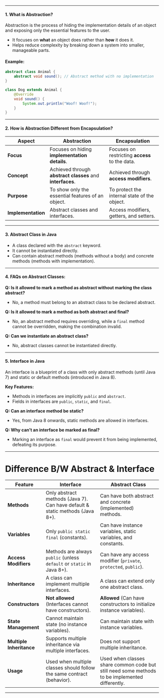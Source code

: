
---
#### **1. What is Abstraction?**

Abstraction is the process of hiding the implementation details of an object and exposing only the essential features to the user.

- It focuses on **what** an object does rather than **how** it does it.
- Helps reduce complexity by breaking down a system into smaller, manageable parts.

#### **Example:**

```java
abstract class Animal {
    abstract void sound(); // Abstract method with no implementation
}

class Dog extends Animal {
    @Override
    void sound() {
        System.out.println("Woof! Woof!");
    }
}
```

---

#### **2. How is Abstraction Different from Encapsulation?**

| **Aspect**         | **Abstraction**                                           | **Encapsulation**                              |
| ------------------ | --------------------------------------------------------- | ---------------------------------------------- |
| **Focus**          | Focuses on hiding **implementation details**.             | Focuses on restricting **access** to the data. |
| **Concept**        | Achieved through **abstract classes** and **interfaces**. | Achieved through **access modifiers**.         |
| **Purpose**        | To show only the essential features of an object.         | To protect the internal state of the object.   |
| **Implementation** | Abstract classes and interfaces.                          | Access modifiers, getters, and setters.        |

---

#### **3. Abstract Class in Java**

- A class declared with the `abstract` keyword.
- It cannot be instantiated directly.
- Can contain abstract methods (methods without a body) and concrete methods (methods with implementation).

---

#### **4. FAQs on Abstract Classes:**

**Q: Is it allowed to mark a method as abstract without marking the class abstract?**

- No, a method must belong to an abstract class to be declared abstract.

**Q: Is it allowed to mark a method as both abstract and final?**

- No, an abstract method requires overriding, while a `final` method cannot be overridden, making the combination invalid.

**Q: Can we instantiate an abstract class?**

- No, abstract classes cannot be instantiated directly.

---

#### **5. Interface in Java**

An interface is a blueprint of a class with only abstract methods (until Java 7) and static or default methods (introduced in Java 8).

**Key Features:**

- Methods in interfaces are implicitly `public` and `abstract`.
- Fields in interfaces are `public`, `static`, and `final`.

**Q: Can an interface method be static?**

- Yes, from Java 8 onwards, static methods are allowed in interfaces.

**Q: Why can’t an interface be marked as final?**

- Marking an interface as `final` would prevent it from being implemented, defeating its purpose.

---
# Difference B/W Abstract & Interface


| Feature                  | **Interface**                                                                | **Abstract Class**                                                                             |
| ------------------------ | ---------------------------------------------------------------------------- | ---------------------------------------------------------------------------------------------- |
| **Methods**              | Only abstract methods (Java 7). Can have default & static methods (Java 8+). | Can have both abstract and concrete (implemented) methods.                                     |
| **Variables**            | Only `public static final` (constants).                                      | Can have instance variables, static variables, and constants.                                  |
| **Access Modifiers**     | Methods are always `public` (unless `default` or `static` in Java 8+).       | Can have any access modifier (`private`, `protected`, `public`).                               |
| **Inheritance**          | A class can implement multiple interfaces.                                   | A class can extend only one abstract class.                                                    |
| **Constructors**         | **Not allowed** (Interfaces cannot have constructors).                       | **Allowed** (Can have constructors to initialize instance variables).                          |
| **State Management**     | Cannot maintain state (no instance variables).                               | Can maintain state with instance variables.                                                    |
| **Multiple Inheritance** | Supports multiple inheritance via multiple interfaces.                       | Does not support multiple inheritance.                                                         |
| **Usage**                | Used when multiple classes should follow the same contract (behavior).       | Used when classes share common code but still need some methods to be implemented differently. |

---
